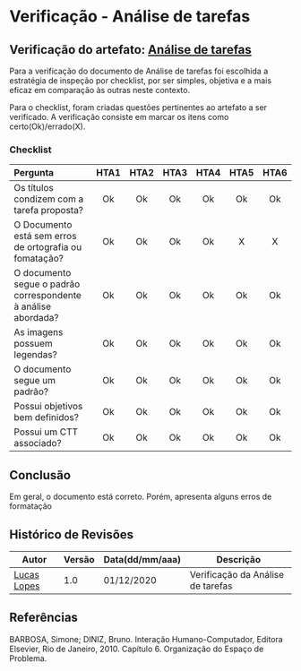 # Verificação - Análise de tarefas

## Verificação do artefato: [Análise de tarefas](https://interacao-humano-computador.github.io/2020.1-SIGAA/analise-de-tarefas/analise/)

Para a verificação do documento de Análise de tarefas foi escolhida a estratégia de inspeção por checklist, por ser simples, objetiva e a mais eficaz em comparação às outras neste contexto.

Para o checklist, foram criadas questões pertinentes ao artefato a ser verificado. A verificação consiste em marcar os itens como certo(Ok)/errado(X).


### Checklist 
|Pergunta|HTA1|HTA2|HTA3|HTA4|HTA5|HTA6
|:-|:-:|:-:|:-:|:-:|:-:|:-:|
|Os títulos condizem com a tarefa proposta?|Ok|Ok|Ok|Ok|Ok|Ok|
|O Documento está sem erros de ortografia ou fomatação?|Ok|Ok|Ok|Ok|X|X|
|O documento segue o padrão correspondente à análise abordada?|Ok|Ok|Ok|Ok|Ok|Ok|
|As imagens possuem legendas?|Ok|Ok|Ok|Ok|Ok|Ok|
|O documento segue um padrão?|Ok|Ok|Ok|Ok|Ok|Ok|
|Possui objetivos bem definidos?|Ok|Ok|Ok|Ok|Ok|Ok|
|Possui um CTT associado?|Ok|Ok|Ok|Ok|Ok|Ok|



## Conclusão
Em geral, o documento está correto. Porém, apresenta alguns erros de formatação
## Histórico de Revisões

|Autor|Versão|Data(dd/mm/aaa)|Descrição|
|-|-|-|-|
|[Lucas Lopes](https://github.com/lucaslop)| 1.0 | 01/12/2020 |Verificação da Análise de tarefas

## Referências

BARBOSA, Simone; DINIZ, Bruno. Interação Humano-Computador, Editora Elsevier, Rio de Janeiro, 2010. Capítulo 6. Organização do Espaço de Problema.